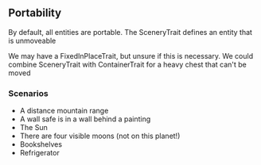 ## Portability

By default, all entities are portable.
The SceneryTrait defines an entity that is unmoveable

We may have a FixedInPlaceTrait, but unsure if this is necessary. We could combine SceneryTrait with ContainerTrait for a heavy chest that can't be moved

### Scenarios

- A distance mountain range
- A wall safe is in a wall behind a painting
- The Sun
- There are four visible moons (not on this planet!)
- Bookshelves
- Refrigerator